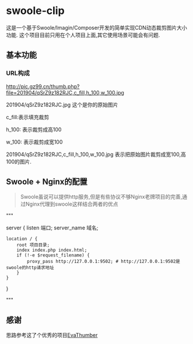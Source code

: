 # swoole-clip
这是一个基于Swoole/Imagin/Composer开发的简单实现CDN动态裁剪图片大小功能.
这个项目目前只用在个人项目上面,其它使用场景可能会有问题.


## 基本功能

### URL构成
http://pic.gz99.cn/thumb.php?file=201904/qSrZ9z182RJC,c_fill,h_100,w_100.jpg

201904/qSrZ9z182RJC.jpg 这个是你的原始图片

c_fill:表示填充裁剪

h_100: 表示裁剪成高100

w_100: 表示裁剪成宽100

201904/qSrZ9z182RJC,c_fill,h_100,w_100.jpg 表示把原始图片裁剪成宽100,高100的图片.


## Swoole + Nginx的配置
> Swoole虽说可以提供http服务,但是有些协议不够Nginx老牌项目的完善,通过Nginx代理到swoole这样结合两者的优点

"""

server 
{
    listen       端口;
    server_name  域名;
    
    location / {
        root 项目目录;
        index index.php index.html;
        if (!-e $request_filename) {
            proxy_pass http://127.0.0.1:9502; # http://127.0.0.1:9502是swoole的http请求地址
        }
    }
}

"""



## 感谢
思路参考这了个优秀的项目[EvaThumber](https://github.com/AlloVince/EvaThumber)



